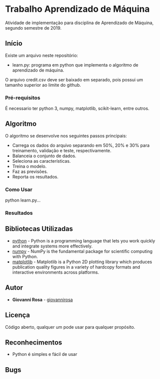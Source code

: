 # Trabalho Aprendizado de Máquina

Atividade de implementação para disciplina de Aprendizado de Máquina, segundo semestre de 2019.

## Início

Existe um arquivo neste repositório:

* learn.py: programa em python que implementa o algoritmo de aprendizado de máquina.

O arquivo credit.csv deve ser baixado em separado, pois possui um tamanho superior ao limite do github.

### Pré-requisitos

É necessario ter python 3, numpy, matplotlib, scikit-learn, entre outros.

## Algoritmo

O algoritmo se desenvolve nos seguintes passos principais:

* Carrega os dados do arquivo separando em 50%, 20% e 30% para treinamento, validação e teste, respectivamente. 
* Balanceia o conjunto de dados.
* Seleciona as características.
* Treina o modelo.
* Faz as previsões.
* Reporta os resultados.

### Como Usar

python learn.py...

### Resultados

## Bibliotecas Utilizadas

* [python](https://www.python.org/downloads/) - Python is a programming language that lets you work quickly
and integrate systems more effectively.
* [numpy](https://numpy.org/) - NumPy is the fundamental package for scientific computing with Python.
* [matplotlib](https://matplotlib.org/) - Matplotlib is a Python 2D plotting library which produces publication quality figures in a variety of hardcopy formats and interactive environments across platforms.

## Autor

* **Giovanni Rosa** - [giovannirosa](https://github.com/giovannirosa)

## Licença

Código aberto, qualquer um pode usar para qualquer propósito.

## Reconhecimentos

* Python é simples e fácil de usar

## Bugs
